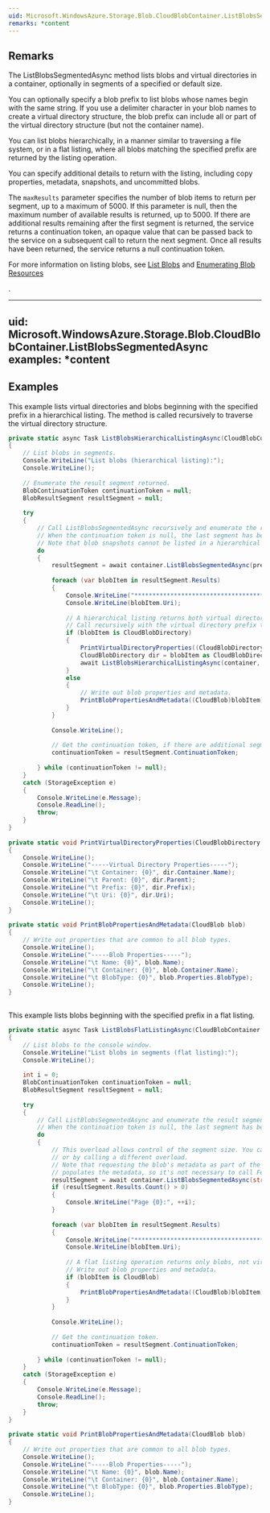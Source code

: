 ```yaml
---  
uid: Microsoft.WindowsAzure.Storage.Blob.CloudBlobContainer.ListBlobsSegmentedAsync  
remarks: *content  
---  
```

  
## Remarks  
 The ListBlobsSegmentedAsync method lists blobs and virtual directories in a container, optionally in segments of a specified or default size.  
  
 You can optionally specify a blob prefix to list blobs whose names begin with the same string. If you use a delimiter character in your blob names to create a virtual directory structure, the blob prefix can include all or part of the virtual directory structure (but not the container name).  
  
 You can list blobs hierarchically, in a manner similar to traversing a file system, or in a flat listing, where all blobs matching the specified prefix are returned by the listing operation.  
  
 You can specify additional details to return with the listing, including copy properties, metadata, snapshots, and uncommitted blobs.  
  
 The `maxResults` parameter specifies the number of blob items to return per segment, up to a maximum of 5000. If this parameter is null, then the maximum number of available results is returned, up to 5000. If there are additional results remaining after the first segment is returned, the service returns a continuation token, an opaque value that can be passed back to the service on a subsequent call to return the next segment. Once all results have been returned, the service returns a null continuation token.  
  
 For more information on listing blobs, see [List Blobs](../Topic/List%20Blobs.md) and [Enumerating Blob Resources](../Topic/Enumerating%20Blob%20Resources.md)  
  
 .  
  
---  
uid: Microsoft.WindowsAzure.Storage.Blob.CloudBlobContainer.ListBlobsSegmentedAsync  
examples: *content  
---  
  
## Examples  
 This example lists virtual directories and blobs beginning with the specified prefix in a hierarchical listing. The method is called recursively to traverse the virtual directory structure.  
  
```c#  
private static async Task ListBlobsHierarchicalListingAsync(CloudBlobContainer container, string prefix)  
{  
    // List blobs in segments.  
    Console.WriteLine("List blobs (hierarchical listing):");  
    Console.WriteLine();  
  
    // Enumerate the result segment returned.  
    BlobContinuationToken continuationToken = null;  
    BlobResultSegment resultSegment = null;  
  
    try  
    {  
        // Call ListBlobsSegmentedAsync recursively and enumerate the result segment returned, while the continuation token is non-null.  
        // When the continuation token is null, the last segment has been returned and execution can exit the loop.  
        // Note that blob snapshots cannot be listed in a hierarchical listing operation.  
        do  
        {  
            resultSegment = await container.ListBlobsSegmentedAsync(prefix, false, BlobListingDetails.Metadata, null, continuationToken, null, null);  
  
            foreach (var blobItem in resultSegment.Results)  
            {  
                Console.WriteLine("************************************");  
                Console.WriteLine(blobItem.Uri);  
  
                // A hierarchical listing returns both virtual directories and blobs.  
                // Call recursively with the virtual directory prefix to enumerate the contents of each virtual directory.  
                if (blobItem is CloudBlobDirectory)  
                {  
                    PrintVirtualDirectoryProperties((CloudBlobDirectory)blobItem);  
                    CloudBlobDirectory dir = blobItem as CloudBlobDirectory;  
                    await ListBlobsHierarchicalListingAsync(container, dir.Prefix);  
                }  
                else  
                {  
                    // Write out blob properties and metadata.  
                    PrintBlobPropertiesAndMetadata((CloudBlob)blobItem);  
                }  
            }  
  
            Console.WriteLine();  
  
            // Get the continuation token, if there are additional segments of results.  
            continuationToken = resultSegment.ContinuationToken;  
  
        } while (continuationToken != null);  
    }  
    catch (StorageException e)  
    {  
        Console.WriteLine(e.Message);  
        Console.ReadLine();  
        throw;  
    }  
}  
  
private static void PrintVirtualDirectoryProperties(CloudBlobDirectory dir)  
{  
    Console.WriteLine();  
    Console.WriteLine("-----Virtual Directory Properties-----");  
    Console.WriteLine("\t Container: {0}", dir.Container.Name);  
    Console.WriteLine("\t Parent: {0}", dir.Parent);  
    Console.WriteLine("\t Prefix: {0}", dir.Prefix);  
    Console.WriteLine("\t Uri: {0}", dir.Uri);  
    Console.WriteLine();  
}  
  
private static void PrintBlobPropertiesAndMetadata(CloudBlob blob)  
{  
    // Write out properties that are common to all blob types.  
    Console.WriteLine();  
    Console.WriteLine("-----Blob Properties-----");  
    Console.WriteLine("\t Name: {0}", blob.Name);  
    Console.WriteLine("\t Container: {0}", blob.Container.Name);  
    Console.WriteLine("\t BlobType: {0}", blob.Properties.BlobType);  
    Console.WriteLine();  
}  
  
```  
  
 This example lists blobs beginning with the specified prefix in a flat listing.  
  
```c#  
private static async Task ListBlobsFlatListingAsync(CloudBlobContainer container, int? segmentSize)  
{  
    // List blobs to the console window.  
    Console.WriteLine("List blobs in segments (flat listing):");  
    Console.WriteLine();  
  
    int i = 0;  
    BlobContinuationToken continuationToken = null;  
    BlobResultSegment resultSegment = null;  
  
    try  
    {  
        // Call ListBlobsSegmentedAsync and enumerate the result segment returned, while the continuation token is non-null.  
        // When the continuation token is null, the last segment has been returned and execution can exit the loop.  
        do  
        {  
            // This overload allows control of the segment size. You can return all remaining results by passing null for the maxResults parameter,   
            // or by calling a different overload.  
            // Note that requesting the blob's metadata as part of the listing operation   
            // populates the metadata, so it's not necessary to call FetchAttributes() to read the metadata.  
            resultSegment = await container.ListBlobsSegmentedAsync(string.Empty, true, BlobListingDetails.Metadata, segmentSize, continuationToken, null, null);  
            if (resultSegment.Results.Count() > 0)  
            {  
                Console.WriteLine("Page {0}:", ++i);  
            }  
  
            foreach (var blobItem in resultSegment.Results)  
            {  
                Console.WriteLine("************************************");  
                Console.WriteLine(blobItem.Uri);  
  
                // A flat listing operation returns only blobs, not virtual directories.  
                // Write out blob properties and metadata.  
                if (blobItem is CloudBlob)  
                {  
                    PrintBlobPropertiesAndMetadata((CloudBlob)blobItem);  
                }  
            }  
  
            Console.WriteLine();  
  
            // Get the continuation token.  
            continuationToken = resultSegment.ContinuationToken;  
  
        } while (continuationToken != null);  
    }  
    catch (StorageException e)  
    {  
        Console.WriteLine(e.Message);  
        Console.ReadLine();  
        throw;  
    }  
}  
  
private static void PrintBlobPropertiesAndMetadata(CloudBlob blob)  
{  
    // Write out properties that are common to all blob types.  
    Console.WriteLine();  
    Console.WriteLine("-----Blob Properties-----");  
    Console.WriteLine("\t Name: {0}", blob.Name);  
    Console.WriteLine("\t Container: {0}", blob.Container.Name);  
    Console.WriteLine("\t BlobType: {0}", blob.Properties.BlobType);  
    Console.WriteLine();  
}  
  
```